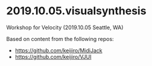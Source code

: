 # 2019.10.05.visualsynthesis
Workshop for Velocity (2019.10.05 Seattle, WA)

Based on content from the following repos:
- https://github.com/keijiro/MidiJack
- https://github.com/keijiro/VJUI
